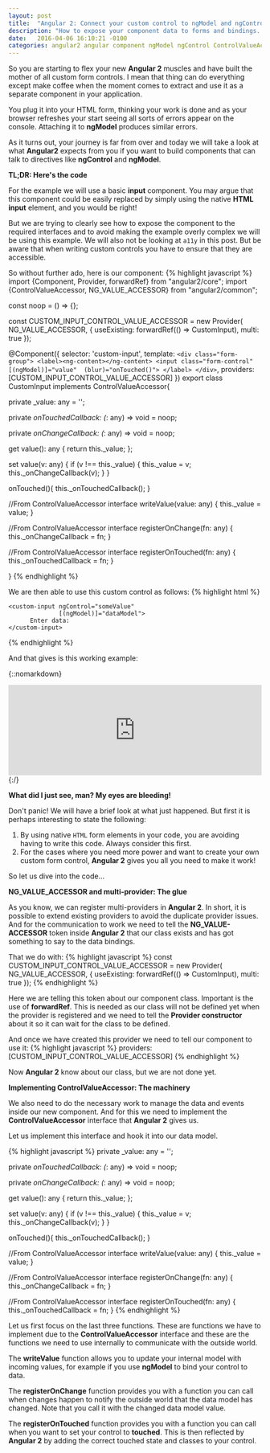 ```yaml
---
layout: post
title:  "Angular 2: Connect your custom control to ngModel and ngControl with ControlValueAccessor."
description: "How to expose your component data to forms and bindings... "
date:   2016-04-06 16:10:21 -0100
categories: angular2 angular component ngModel ngControl ControlValueAccessor, NG_VALUE_ACCESSOR
---
```


So you are starting to flex your new **Angular 2** muscles and have built the mother of all custom form controls. I
mean that thing can do everything except make coffee when the moment comes to extract and use it as a separate
component in your application.

You plug it into your HTML form, thinking your work is done and as your browser refreshes your start seeing all sorts of 
errors appear on the console. Attaching it to **ngModel** produces similar errors. 

As it turns out, your journey is far from over and today we will take a look at what **Angular2** expects from you if
you want to build components that can talk to directives like **ngControl** and **ngModel**.

**TL;DR: Here's the code**

For the example we will use a basic **input** component. You may argue that this component could be easily replaced by 
simply using the native **HTML input** element, and you would be right!

But we are trying to clearly see how to expose the component to the required interfaces and to avoid making the example
overly complex we will be using this example. We will also not be looking at `a11y` in this post. But be aware that 
when writing custom controls you have to ensure that they are accessible.

So without further ado, here is our component:
{% highlight javascript %}
import {Component, Provider, forwardRef} from "angular2/core";
import {ControlValueAccessor, NG_VALUE_ACCESSOR} from "angular2/common";

const noop = () => {};

const CUSTOM_INPUT_CONTROL_VALUE_ACCESSOR = new Provider(
  NG_VALUE_ACCESSOR, {
    useExisting: forwardRef(() => CustomInput),
    multi: true
  });

@Component({
  selector: 'custom-input',
  template: `
      <div class="form-group">
        <label><ng-content></ng-content>
          <input class="form-control" 
                 [(ngModel)]="value" 
                 (blur)="onTouched()">
        </label>
      </div>
  `,
  providers: [CUSTOM_INPUT_CONTROL_VALUE_ACCESSOR]
})
export class CustomInput implements ControlValueAccessor{

   private _value: any = '';
    
   private _onTouchedCallback: (_: any) => void = noop;
     
   private _onChangeCallback: (_: any) => void = noop;
    
   get value(): any { return this._value; };
    
   set value(v: any) {
     if (v !== this._value) {
       this._value = v;
       this._onChangeCallback(v);
     }
   }
      
   onTouched(){
     this._onTouchedCallback();
   }
   
   //From ControlValueAccessor interface
   writeValue(value: any) {
     this._value = value;
   }
   
   //From ControlValueAccessor interface 
   registerOnChange(fn: any) {
     this._onChangeCallback = fn;
   }
    
   //From ControlValueAccessor interface 
   registerOnTouched(fn: any) {
     this._onTouchedCallback = fn;
   }

}
{% endhighlight %}

We are then able to use this custom control as follows:
{% highlight html %}
 <form>
  
    <custom-input ngControl="someValue" 
                  [(ngModel)]="dataModel">
          Enter data:
    </custom-input>
    
  </form>
{% endhighlight %}

And that gives is this working example:

{::nomarkdown}
<iframe style="width: 100%; height: 180px" src="https://embed.plnkr.co/nqKUSPWb6w5QXr8a0wEu/" frameborder="0" allowfullscren="allowfullscren"></iframe>
{:/}

**What did I just see, man? My eyes are bleeding!**

Don't panic! We will have a brief look at what just happened. But first it is perhaps interesting to state the following:

1. By using native `HTML` form elements in your code, you are avoiding having to write this code. Always consider this
first.
2. For the cases where you need more power and want to create your own custom form control, **Angular 2** gives you all
you need to make it work!

So let us dive into the code...

**NG_VALUE_ACCESSOR and multi-provider: The glue**

As you know, we can register multi-providers in **Angular 2**. In short, it is possible to extend existing providers to
avoid the duplicate provider issues. And for the communication to work we need to tell the **NG_VALUE-ACCESSOR** token
inside **Angular 2** that our class exists and has got something to say to the data bindings.

That we do with:
{% highlight javascript %}
const CUSTOM_INPUT_CONTROL_VALUE_ACCESSOR = new Provider(
  NG_VALUE_ACCESSOR, {
    useExisting: forwardRef(() => CustomInput),
    multi: true
  });
{% endhighlight %}

Here we are telling this token about our component class. Important is the use of **forwardRef**. This is needed as our
class will not be defined yet when the provider is registered and we need to tell the **Provider constructor** about
it so it can wait for the class to be defined.

And once we have created this provider we need to tell our component to use it:
{% highlight javascript %}
providers: [CUSTOM_INPUT_CONTROL_VALUE_ACCESSOR]
{% endhighlight %}

Now **Angular 2** know about our class, but we are not done yet.

**Implementing ControlValueAccessor: The machinery**

We also need to do the necessary work to manage the data and events inside our new component. And for this we need to 
implement the **ControlValueAccessor** interface that **Angular 2** gives us.

Let us implement this interface and hook it into our data model.

{% highlight javascript %}
 private _value: any = '';
  
 private _onTouchedCallback: (_: any) => void = noop;
   
 private _onChangeCallback: (_: any) => void = noop;
  
 get value(): any { return this._value; };
  
 set value(v: any) {
   if (v !== this._value) {
     this._value = v;
     this._onChangeCallback(v);
   }
 }
 
 onTouched(){
       this._onTouchedCallback();
 }
 
 //From ControlValueAccessor interface 
 writeValue(value: any) {
   this._value = value;
 }
 
 //From ControlValueAccessor interface
 registerOnChange(fn: any) {
   this._onChangeCallback = fn;
 }
  
 //From ControlValueAccessor interface 
 registerOnTouched(fn: any) {
   this._onTouchedCallback = fn;
 }
{% endhighlight %}

Let us first focus on the last three functions. These are functions we have to implement due to the **ControlValueAccessor**
interface and these are the functions we need to use internally to communicate with the outside world.

The **writeValue** function allows you to update your internal model with incoming values, for example if you use
**ngModel** to bind your control to data.

The **registerOnChange** function provides you with a function you can call when changes happen to notify the outside 
world that the data model has changed. Note that you call it with the changed data model value.

The **registerOnTouched** function provides you with a function you can call when you want to set your control to 
**touched**. This is then reflected by **Angular 2** by adding the correct touched state and classes to your control.

